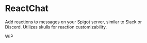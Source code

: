 # ReactChat

Add reactions to messages on your Spigot server, similar to Slack or Discord. Utilizes skulls for reaction customizability.

WIP